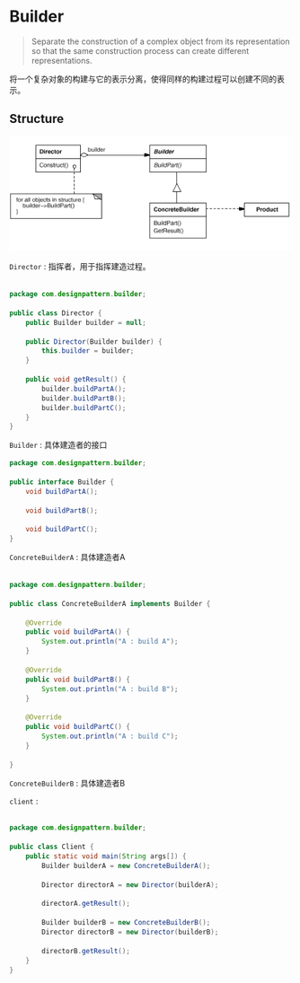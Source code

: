# Builder

> Separate the construction of a complex object from its representation so that
the same construction process can create different representations.

将一个复杂对象的构建与它的表示分离，使得同样的构建过程可以创建不同的表示。

## Structure

![](img/builder/builder.PNG)

```Director``` :  指挥者，用于指挥建造过程。

```java

package com.designpattern.builder;

public class Director {
    public Builder builder = null;

    public Director(Builder builder) {
        this.builder = builder;
    }

    public void getResult() {
        builder.buildPartA();
        builder.buildPartB();
        builder.buildPartC();
    }
}


```


```Builder``` : 具体建造者的接口

```java
package com.designpattern.builder;

public interface Builder {
    void buildPartA();

    void buildPartB();

    void buildPartC();
}

```


```ConcreteBuilderA``` : 具体建造者A

```java

package com.designpattern.builder;

public class ConcreteBuilderA implements Builder {

    @Override
    public void buildPartA() {
        System.out.println("A : build A");
    }

    @Override
    public void buildPartB() {
        System.out.println("A : build B");
    }

    @Override
    public void buildPartC() {
        System.out.println("A : build C");
    }

}


```

```ConcreteBuilderB``` : 具体建造者B

```client``` :

```java

package com.designpattern.builder;

public class Client {
    public static void main(String args[]) {
        Builder builderA = new ConcreteBuilderA();

        Director directorA = new Director(builderA);

        directorA.getResult();

        Builder builderB = new ConcreteBuilderB();
        Director directorB = new Director(builderB);

        directorB.getResult();
    }
}


```

